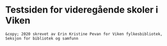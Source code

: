 # Testsiden for videregående skoler i Viken
	&copy; 2020 skrevet av Erin Kristine Pevan for Viken fylkesbibliotek, Seksjon for bibliotek og samfunn
